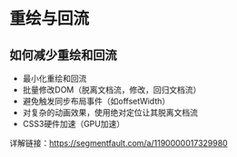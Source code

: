 # 重绘与回流

## 如何减少重绘和回流

- 最小化重绘和回流
- 批量修改DOM（脱离文档流，修改，回归文档流）
- 避免触发同步布局事件（如offsetWidth）
- 对复杂的动画效果，使用绝对定位让其脱离文档流
- CSS3硬件加速（GPU加速）



详解链接：https://segmentfault.com/a/1190000017329980